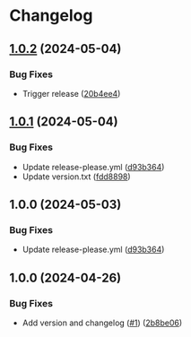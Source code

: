 # Changelog

## [1.0.2](https://github.com/Remote-Falcon/remote-falcon-viewer/compare/v1.0.1...v1.0.2) (2024-05-04)


### Bug Fixes

* Trigger release ([20b4ee4](https://github.com/Remote-Falcon/remote-falcon-viewer/commit/20b4ee4debb3e5e3c6a78ce8ba6b0bef7a33ef60))

## [1.0.1](https://github.com/Remote-Falcon/remote-falcon-viewer/compare/v1.0.0...v1.0.1) (2024-05-04)


### Bug Fixes

* Update release-please.yml ([d93b364](https://github.com/Remote-Falcon/remote-falcon-viewer/commit/d93b364789e0055912581d58b4d3bf2d772ad94a))
* Update version.txt ([fdd8898](https://github.com/Remote-Falcon/remote-falcon-viewer/commit/fdd88985f4b7ccc2b101be3dc3066c15879a092f))

## 1.0.0 (2024-05-03)


### Bug Fixes

* Update release-please.yml ([d93b364](https://github.com/Remote-Falcon/remote-falcon-viewer/commit/d93b364789e0055912581d58b4d3bf2d772ad94a))

## 1.0.0 (2024-04-26)


### Bug Fixes

* Add version and changelog ([#1](https://github.com/Remote-Falcon/remote-falcon-viewer/issues/1)) ([2b8be06](https://github.com/Remote-Falcon/remote-falcon-viewer/commit/2b8be06969037451ce0475163518fde68835d105))
